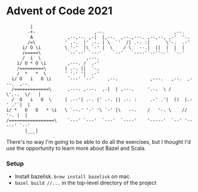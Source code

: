 # Advent of Code 2021

```
         |                                                                       
        -+-                      ,--.                          ,--.             
         A             ,--,--. ,-|  |,--.  ,--.,---. ,--,--, ,-'  '-.           
        /=\           ' ,-.  |' .-. | \  `'  /| .-. :|      \'-.  .-'           
      i/ O \i         \ '-'  |\ `-' |  \    / \   --.|  ||  |  |  |             
      /=====\          `--`--' `---'    `--'   `----'`--''--'  `--'             
      /  i  \                 ,---.                                             
    i/ O * O \i        ,---. /  .-'                                             
    /=========\       | .-. ||  `-,                                             
    /  *   *  \       ' '-' '|  .-'                                             
  i/ O   i   O \i      `---' `--'     ,--.            ,---.   ,--.  ,---.  ,--. 
  /=============\      ,---. ,---.  ,-|  | ,---.     '.-.  \ /    \'.-.  \/   | 
  /  O   i   O  \     | .--'| .-. |' .-. || .-. :     .-' .'|  ()  |.-' .'`|  | 
i/ *   O   O   * \i   \ `--.' '-' '\ `-' |\   --.    /   '-. \    //   '-. |  | 
/=================\    `---' `---'  `---'  `----'    '-----'  `--' '-----' `--' 
       |___|                                                                     
```

There's no way I'm going to be able to do all the exercises, but I thought I'd
use the opportunity to learn more about Bazel and Scala.

### Setup

* Install bazelisk. `brew install bazelisk` on mac.
* `bazel build //...` in the top-level directory of the project
